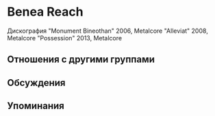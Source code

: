 # Benea Reach

Дискография
"Monument Bineothan" 2006, Metalcore
"Alleviat" 2008, Metalcore
"Possession" 2013, Metalcore

## Отношения с другими группами


## Обсуждения


## Упоминания

